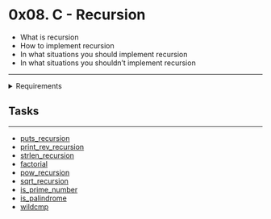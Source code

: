 # 0x08. C - Recursion

- What is recursion
- How to implement recursion
- In what situations you should implement recursion
- In what situations you shouldn’t implement recursion

---

<details>
<summary>Requirements</summary>
  
  + `access` (man 2 access)
  + `Allowed editors`(vi, vim, emacs)
  + `All your files will be compiled on Ubuntu 20.04 LTS`(using gcc, using the options -Wall -Werror -Wextra -pedantic -std=gnu89)
  + `All your files should end with`(a new line)
  + `A README.md file, at the root of the folder of the project is mandatory`
  + `Your code should use the Betty style. It will be checked using betty-style.pl and betty-doc.pl`
  + `You are not allowed to use global variables`
  + `No more than 5 functions per file`
  + `You are not allowed to use the standard library. Any use of functions like printf, puts, etc… is forbidden`
  + `You are allowed to use _putchar`
  + `You don’t have to push _putchar.c, we will use our file. If you do it won’t be taken into account`
  + `In the following examples, the main.c files are shown as examples. You can use them to test your functions, but you don’t have to push them to your repo (if you do we won’t take them into account). We will use our own main.c files at compilation. Our main.c files might be different from the one shown in the examples`
  + `The prototypes of all your functions and the prototype of the function _putchar should be included in your header file called main.h`
  + `Don’t forget to push your header file`
  + `You are not allowed to use any kind of loops`
  + `You are not allowed to use static variables`
 </details>
  
## Tasks
---

- [puts_recursion](https://github.com/elieelijah/alx-low_level_programming/blob/master/0x08-recursion/0-puts_recursion.c)
- [print_rev_recursion](https://github.com/elieelijah/alx-low_level_programming/blob/master/0x08-recursion/1-print_rev_recursion.c)
- [strlen_recursion](https://github.com/elieelijah/alx-low_level_programming/blob/master/0x08-recursion/2-strlen_recursion.c)
- [factorial](https://github.com/elieelijah/alx-low_level_programming/blob/master/0x08-recursion/3-factorial.c)
- [pow_recursion](https://github.com/elieelijah/alx-low_level_programming/blob/master/0x08-recursion/4-pow_recursion.c)
- [sqrt_recursion](https://github.com/elieelijah/alx-low_level_programming/blob/master/0x08-recursion/5-sqrt_recursion.c)
- [is_prime_number](https://github.com/elieelijah/alx-low_level_programming/blob/master/0x08-recursion/6-is_prime_number.c)
- [is_palindrome](https://github.com/elieelijah/alx-low_level_programming/blob/master/0x08-recursion/100-is_palindrome.c)
- [wildcmp](https://github.com/elieelijah/alx-low_level_programming/blob/master/0x08-recursion/101-wildcmp.c)
